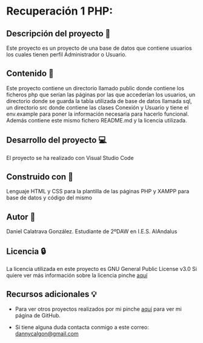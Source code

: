 # Recuperación 1 PHP:

## Descripción del proyecto :page_facing_up:
Este proyecto es un proyecto de una base de datos que contiene usuarios los cuales tienen perfil Administrador o Usuario.
## Contenido :file_folder:
Este proyecto contiene un directorio llamado public donde contiene los ficheros php que serían las páginas por las que accederían los usuarios, un directorio donde se guarda la tabla utilizada de base de datos llamada sql, un directorio src donde contiene las clases Conexión y Usuario y tiene el env.example para poner la información necesaria para hacerlo funcional. Además contiene este mismo fichero README.md y la licencia utilizada.

## Desarrollo del proyecto :computer:
El proyecto se ha realizado con Visual Studio Code

## Construido con :hammer:
Lenguaje HTML y CSS para la plantilla de las páginas
PHP y XAMPP para base de datos y código del mismo

## Autor :boy:
Daniel Calatrava González. Estudiante de 2ºDAW en I.E.S. AlAndalus

## Licencia :lock:
La licencia utilizada en este proyecto es GNU General Public License v3.0
Si quiere ver más información sobre la licencia pinche [aquí](https://github.com/dancg/MaquetacionFLEX/blob/main/LICENSE)

## Recursos adicionales :bulb:
* Para ver otros proyectos realizados por mi pinche [aquí](https://github.com/dancg) para ver mi página de GitHub.

* Si tiene alguna duda contacta conmigo a este correo: dannycalgon@gmail.com